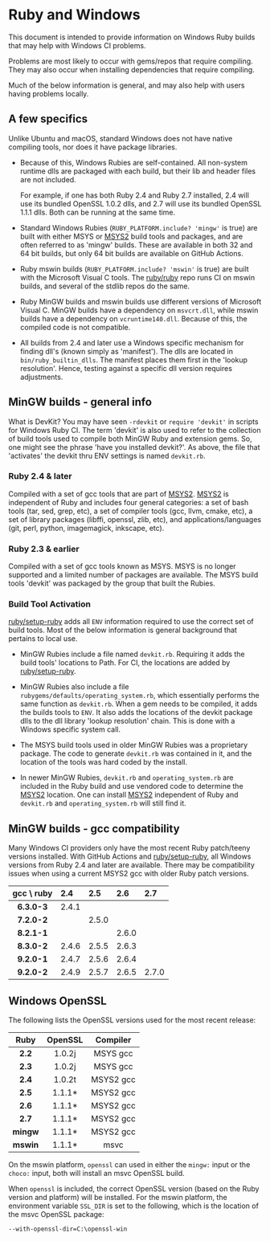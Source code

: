 [MSYS2]:https://github.com/msys2
[ruby/setup-ruby]:https://github.com/ruby/setup-ruby

# Ruby and Windows

This document is intended to provide information on Windows Ruby builds that may help with Windows CI problems.

Problems are most likely to occur with gems/repos that require compiling.  They may also occur when installing dependencies that require compiling.

Much of the below information is general, and may also help with users having problems locally.

## A few specifics

Unlike Ubuntu and macOS, standard Windows does not have native compiling tools, nor does it have package libraries.

* Because of this, Windows Rubies are self-contained.  All non-system runtime dlls are packaged with each build, but their lib and header files are not included.

  For example, if one has both Ruby 2.4 and Ruby 2.7 installed, 2.4 will use its bundled OpenSSL 1.0.2 dlls, and 2.7 will use its bundled OpenSSL 1.1.1 dlls.  Both can be running at the same time.

* Standard Windows Rubies (`RUBY_PLATFORM.include? 'mingw'` is true) are built with either MSYS or [MSYS2](https://github.com/msys2) build tools and packages, and are often referred to as 'mingw' builds.  These are available in both 32 and 64 bit builds, but only 64 bit builds are available on GitHub Actions.

* Ruby mswin builds (`RUBY_PLATFORM.include? 'mswin'` is true) are built with the Microsoft Visual C tools.  The [ruby/ruby](https://github.com/ruby/ruby) repo runs CI on mswin builds, and several of the stdlib repos do the same.

* Ruby MinGW builds and mswin builds use different versions of Microsoft Visual C.  MinGW builds have a dependency on `msvcrt.dll`, while mswin builds have a dependency on `vcruntime140.dll`.  Because of this, the compiled code is not compatible.

* All builds from 2.4 and later use a Windows specific mechanism for finding dll's (known simply as 'manifest').  The dlls are located in `bin/ruby_builtin_dlls`.  The manifest places them first in the 'lookup resolution'.  Hence, testing against a specific dll version requires adjustments.

## MinGW builds - general info

What is DevKit?  You may have seen `-rdevkit` or `require 'devkit'` in scripts for Windows Ruby CI.  The term 'devkit' is also used to refer to the collection of build tools used to compile both MinGW Ruby and extension gems.  So, one might see the phrase 'have you installed devkit?'.  As above, the file that 'activates' the devkit thru ENV settings is named `devkit.rb`.

### Ruby 2.4 & later

Compiled with a set of gcc tools that are part of [MSYS2].  [MSYS2] is independent of Ruby and includes four general categories: a set of bash tools (tar, sed, grep, etc), a set of compiler tools (gcc, llvm, cmake, etc), a set of library packages (libffi, openssl, zlib, etc), and applications/languages (git, perl, python, imagemagick, inkscape, etc).

### Ruby 2.3 & earlier

Compiled with a set of gcc tools known as MSYS.  MSYS is no longer supported and a limited number of packages are available.  The MSYS build tools 'devkit' was packaged by the group that built the Rubies.

### Build Tool Activation

[ruby/setup-ruby] adds all `ENV` information required to use the correct set of build tools.  Most of the below information is general background that pertains to local use.

* MinGW Rubies include a file named `devkit.rb`.  Requiring it adds the build tools' locations to Path.  For CI, the locations are added by [ruby/setup-ruby](https://github.com/ruby/setup-ruby).

* MinGW Rubies also include a file `rubygems/defaults/operating_system.rb`, which essentially performs the same function as `devkit.rb`.  When a gem needs to be compiled, it adds the builds tools to `ENV`.  It also adds the locations of the devkit package dlls to the dll library 'lookup resolution' chain.  This is done with a Windows specific system call.

* The MSYS build tools used in older MinGW Rubies was a proprietary package.  The code to generate `devkit.rb` was contained in it, and the location of the tools was hard coded by the install.

* In newer MinGW Rubies, `devkit.rb` and `operating_system.rb` are included in the Ruby build and use vendored code to determine the [MSYS2] location.  One can install [MSYS2] independent of Ruby and `devkit.rb` and `operating_system.rb` will still find it.


## MinGW builds - gcc compatibility

Many Windows CI providers only have the most recent Ruby patch/teeny versions installed.  With GitHub Actions and [ruby/setup-ruby](https://github.com/ruby/setup-ruby), all Windows versions from Ruby 2.4 and later are available.  There may be compatibility issues when using a current MSYS2 gcc with older Ruby patch versions.

| gcc \\ ruby |  2.4   |  2.5   |  2.6   |  2.7   |
|  :---:      | :---   | :---   | :---   |  :---  |
| **6.3.0-3** | 2.4.1  |        |        |        |
| **7.2.0-2** |        | 2.5.0  |        |        |
| **8.2.1-1** |        |        | 2.6.0  |        |
| **8.3.0-2** | 2.4.6  | 2.5.5  | 2.6.3  |        |
| **9.2.0-1** | 2.4.7  | 2.5.6  | 2.6.4  |        |
| **9.2.0-2** | 2.4.9  | 2.5.7  | 2.6.5  | 2.7.0  |


## Windows OpenSSL

The following lists the OpenSSL versions used for the most recent release:

|   Ruby    | OpenSSL | Compiler  |
|   :---:   |  :---:  |  :---:    |
| **2.2**   | 1.0.2j  | MSYS gcc  |
| **2.3**   | 1.0.2j  | MSYS gcc  |
| **2.4**   | 1.0.2t  | MSYS2 gcc |
| **2.5**   | 1.1.1*  | MSYS2 gcc |
| **2.6**   | 1.1.1*  | MSYS2 gcc |
| **2.7**   | 1.1.1*  | MSYS2 gcc |
| **mingw** | 1.1.1*  | MSYS2 gcc |
| **mswin** | 1.1.1*  | msvc      |

On the mswin platform, `openssl` can used in either the `mingw:` input or the `choco:` input, both will install an msvc OpenSSL build.

When `openssl` is included, the correct OpenSSL version (based on the Ruby version and platform) will be installed.  For the mswin platform, the environment variable `SSL_DIR` is set to the following, which is the location of the msvc OpenSSL package:
```
--with-openssl-dir=C:\openssl-win
```
